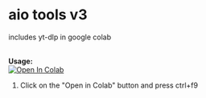 # aio tools v3
includes yt-dlp in google colab

<br><b>Usage:</b>
<br>
<a href="https://colab.research.google.com/github/tf99921/aio-tools-v3/blob/main/compiled_by_jga_143v3.ipynb" target="_parent\"><img src="https://colab.research.google.com/assets/colab-badge.svg" alt="Open In Colab"/></a>
1. Click on the "Open in Colab" button and press ctrl+f9
